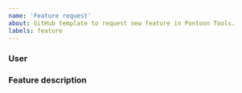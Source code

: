 ```yaml
---
name: 'Feature request'
about: GitHub template to request new feature in Pontoon Tools.
labels: feature
---
```

<!--
This should ease you asking for a new feature in Pontoon Tools.
If you do not want to follow the template, or if there is a field you do not want to fill, simply delete it.
-->

### User
<!-- What kind of user you are? Are you a Pontoon user (translator, team manager), developer, or someone else? -->

### Feature description
<!--
In free text, please describe what use case the feature should enable and why do you think it's beneficial to have it.
How would you expect it to behave? Feel free to describe some example flow - where/what to click, what should happen, etc.
-->
